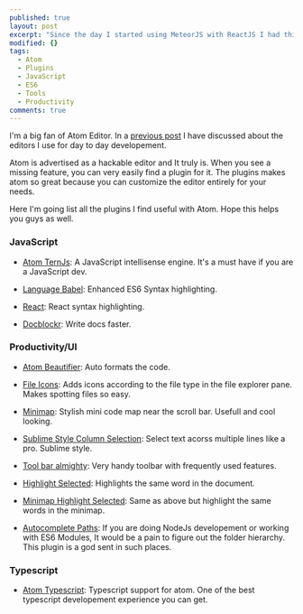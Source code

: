 ```yaml
---
published: true
layout: post
excerpt: "Since the day I started using MeteorJS with ReactJS I had this question unanwered, Should I Use Flux With Meteor and React?"
modified: {}
tags: 
  - Atom
  - Plugins
  - JavaScript
  - ES6
  - Tools
  - Productivity
comments: true
---
```



I'm a big fan of Atom Editor. In a [previous post](http://raathigesh.com/Code-Editors-I-Use/) I have discussed about the editors I use for day to day developement. 

Atom is advertised as a hackable editor and It truly is. When you see a missing feature, you can very easily find a plugin for it. The plugins makes atom so great because you can customize the editor entirely for your needs. 

Here I'm going list all the plugins I find useful with Atom. Hope this helps you guys as well.

### JavaScript
- [Atom TernJs](https://atom.io/packages/atom-beautify): A JavaScript intellisense engine. It's a must have if you are a JavaScript dev.

- [Language Babel](https://atom.io/packages/language-babel): Enhanced ES6 Syntax highlighting.

- [React](https://atom.io/packages/react): React syntax highlighting. 

- [Docblockr](https://atom.io/packages/docblockr): Write docs faster.

### Productivity/UI
- [Atom Beautifier](https://atom.io/packages/atom-beautify): Auto formats the code.

- [File Icons](https://atom.io/packages/file-icons): Adds icons according to the file type in the file explorer pane. Makes spotting files so easy.

- [Minimap](https://atom.io/packages/minimap): Stylish mini code map near the scroll bar. Usefull and cool looking.

- [Sublime Style Column Selection](https://atom.io/packages/Sublime-Style-Column-Selection): Select text acorss multiple lines like a pro. Sublime style.

- [Tool bar almighty](https://atom.io/packages/tool-bar-almighty): Very handy toolbar with frequently used features.

- [Highlight Selected](https://atom.io/packages/highlight-selected): Highlights the same word in the document.

- [Minimap Highlight Selected](https://atom.io/packages/minimap-highlight-selected): Same as above but highlight the same words in the minimap.

- [Autocomplete Paths](https://atom.io/packages/autocomplete-paths): If you are doing NodeJs developement or working with ES6 Modules, It would be a pain to figure out the folder hierarchy. This plugin is a god sent in such places.

### Typescript
- [Atom Typescript](https://atom.io/packages/atom-typescript): Typescript support for atom. One of the best typescript developement experience you can get.
